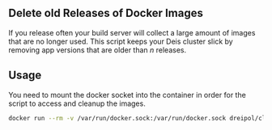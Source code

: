 ## Delete old Releases of Docker Images

If you release often your build server will collect a large amount of images that are no longer used.
This script keeps your Deis cluster slick by removing app versions that are older than *n* releases.

## Usage

You need to mount the docker socket into the container in order for the script
to access and cleanup the images.

```bash
docker run --rm -v /var/run/docker.sock:/var/run/docker.sock dreipol/cleanup-versions
```
